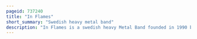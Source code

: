 ```yaml
---
pageid: 737240
title: "In Flames"
short_summary: "Swedish heavy metal band"
description: "In Flames is a swedish heavy Metal Band founded in 1990 by guitarist Jesper Strmblad in Gothenburg. Their Lineup has changed several Times with vocalist Anders fridn and guitarist Bjrn Gelotte the only constant Members since 1995. In Flames has sold over two million Records worldwide worldwide as of 2008 and has pioneered Genres known as swedish Death Metal and melodic Death Metal Alongside at the Gates and dark Tranquillity."
---
```


